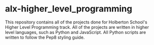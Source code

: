 # alx-higher_level_programming

This repository contains all of the projects done for Holberton School's Higher Level Programming track. All of the projects are written in higher level languages, such as Python and JavaScript. All Python scripts are written to follow the Pep8 styling guide.
